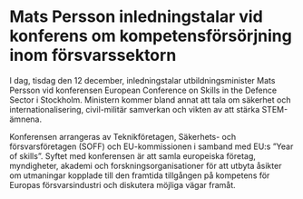 # Mats Persson inledningstalar vid konferens om kompetensförsörjning inom försvarssektorn

I dag, tisdag den 12 december, inledningstalar utbildningsminister Mats Persson vid konferensen European Conference on Skills in the Defence Sector i Stockholm. Ministern kommer bland annat att tala om säkerhet och internationalisering, civil-militär samverkan och vikten av att stärka STEM-ämnena.

Konferensen arrangeras av Teknikföretagen, Säkerhets- och försvarsföretagen (SOFF) och EU-kommissionen i samband med EU:s ”Year of skills”. Syftet med konferensen är att samla europeiska företag, myndigheter, akademi och forskningsorganisationer för att utbyta åsikter om utmaningar kopplade till den framtida tillgången på kompetens för Europas försvarsindustri och diskutera möjliga vägar framåt.
